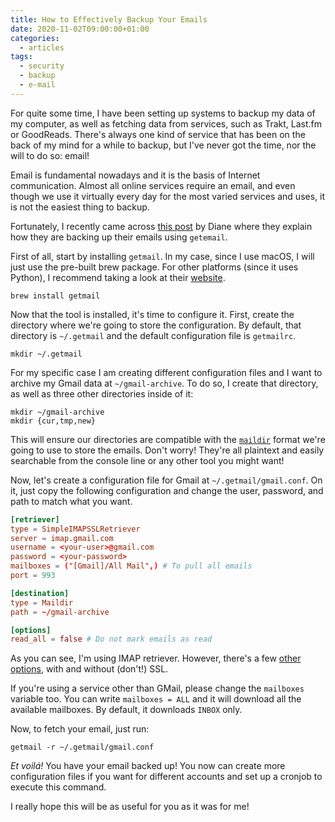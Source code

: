 ```yaml
---
title: How to Effectively Backup Your Emails
date: 2020-11-02T09:00:00+01:00
categories:
  - articles
tags:
  - security
  - backup
  - e-mail
---
```


For quite some time, I have been setting up systems to backup my data of my computer, as well as fetching data from services, such as Trakt, Last.fm or GoodReads. There's always one kind of service that has been on the back of my mind for a while to backup, but I've never got the time, nor the will to do so: email!

<!--more-->

Email is fundamental nowadays and it is the basis of Internet communication. Almost all online services require an email, and even though we use it virtually every day for the most varied services and uses, it is not the easiest thing to backup.

Fortunately, I recently came across [this post](https://www.artemix.org/blog/backing-up-e-mails-from-an-imap-server) by Diane where they explain how they are backing up their emails using `getemail`. 

First of all, start by installing `getmail`. In my case, since I use macOS, I will just use the pre-built brew package. For other platforms (since it uses Python), I recommend taking a look at their [website](http://pyropus.ca/software/getmail/).

```
brew install getmail
```

Now that the tool is installed, it's time to configure it. First, create the directory where we're going to store the configuration. By default, that directory is `~/.getmail` and the default configuration file is `getmailrc`. 

```
mkdir ~/.getmail
```

For my specific case I am creating different configuration files and I want to archive my Gmail data at `~/gmail-archive`. To do so, I create that directory, as well as three other directories inside of it:

```
mkdir ~/gmail-archive
mkdir {cur,tmp,new}
```

This will ensure our directories are compatible with the [`maildir`](https://cr.yp.to/proto/maildir.html) format we're going to use to store the emails. Don't worry! They're all plaintext and easily searchable from the console line or any other tool you might want!

Now, let's create a configuration file for Gmail at `~/.getmail/gmail.conf`. On it, just copy the following configuration and change the user, password, and path to match what you want.

```toml
[retriever]
type = SimpleIMAPSSLRetriever
server = imap.gmail.com
username = <your-user>@gmail.com
password = <your-password>
mailboxes = ("[Gmail]/All Mail",) # To pull all emails
port = 993

[destination]
type = Maildir
path = ~/gmail-archive

[options]
read_all = false # Do not mark emails as read
```

As you can see, I'm using IMAP retriever. However, there's a few [other options](http://pyropus.ca/software/getmail/configuration.html#conf-retriever), with and without (don't!) SSL.

If you're using a service other than GMail, please change the `mailboxes` variable too. You can write `mailboxes = ALL` and it will download all the available mailboxes. By default, it downloads `INBOX` only.

Now, to fetch your email, just run:

```
getmail -r ~/.getmail/gmail.conf
```

*Et voilá!* You have your email backed up! You now can create more configuration files if you want for different accounts and set up a cronjob to execute this command.

I really hope this will be as useful for you as it was for me!
